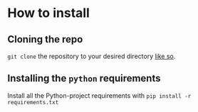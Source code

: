 # How to install
## Cloning the repo
`git clone` the repository to your desired directory [like so](https://help.github.com/en/github/creating-cloning-and-archiving-repositories/cloning-a-repository). 
## Installing the `python` requirements
Install all the Python-project requirements with `pip install -r requirements.txt`
